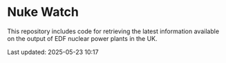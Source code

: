 # Nuke Watch

This repository includes code for retrieving the latest information available on the output of EDF nuclear power plants in the UK.

Last updated: 2025-05-23 10:17